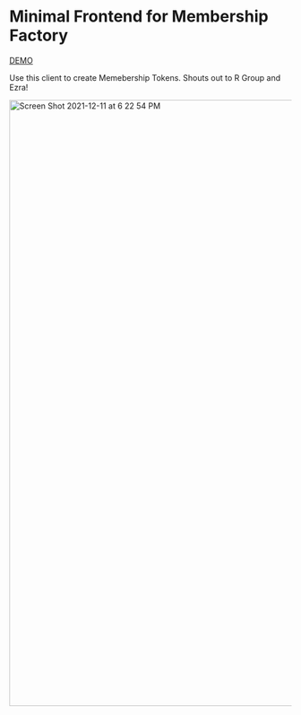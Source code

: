 
# Minimal Frontend for Membership Factory

[DEMO](https://practical-engelbart-0d44c8.netlify.app/)

Use this client to create Memebership Tokens. 
Shouts out to R Group and Ezra!

<img width="1081" alt="Screen Shot 2021-12-11 at 6 22 54 PM" src="https://user-images.githubusercontent.com/24348787/145695932-4eff95d8-de13-45c7-9b05-034afa66695f.png">
